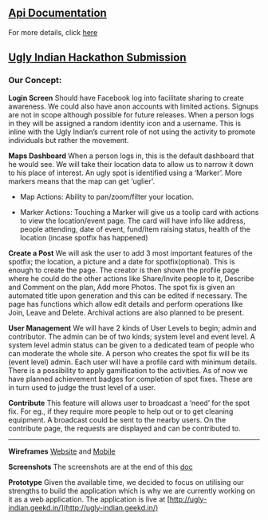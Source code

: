 ## [Api Documentation](http://tui-docs.geekd.in)
For more details, click [here](https://github.com/rdsoze/uglyindian/wiki/Api-Docs)

## [Ugly Indian Hackathon Submission](https://github.com/indiarising/hackathon/blob/master/README.md) 

### Our Concept:

**Login Screen** 
Should have Facebook log into facilitate sharing to create awareness. We could also have anon accounts with limited actions. Signups are not in scope although possible for future releases. 
When a person logs in they will be assigned a random identity icon and a username. This is inline with the Ugly Indian’s current role of not using the activity to promote individuals but rather the movement.

**Maps Dashboard**
When a person logs in, this is the default dashboard that he would see. We will take their location data to allow us to narrow it down to his place of interest.
An ugly spot is identified using a ‘Marker’. More markers means that the map can get ‘uglier'.

+ Map Actions: Ability to pan/zoom/filter your location.

+ Marker Actions: Touching a Marker will give us a toolip card with actions to view the location/event page. The card will have info like address, people attending, date of event, fund/item raising status, health of the location (incase spotfix has happened)

**Create a Post** We will ask the user to add 3 most important features of the spotfix; the location, a picture and a date for spotfix(optional). This is enough to create the page.
The creator is then shown the profile page where he could do the other actions like Share/Invite people to it, Describe and Comment on the plan, Add more Photos.
The spot fix is given an automated title upon generation and this can be edited if necessary. The page has functions which allow edit details and perform operations like Join, Leave and Delete. Archival actions are also planned to be present.

**User Management** We will have 2 kinds of User Levels to begin; admin and contributor. The admin can be of two kinds; system level and event level. 
A system level admin status can be given to a dedicated team of people who can moderate the whole site. A person who creates the spot fix will be its (event level) admin.
Each user will have a profile card with minimum details. There is a possibility to apply gamification to the activities. As of now we have planned achievement badges for completion of spot fixes. These are in turn used to judge the trust level of a user. 

**Contribute** This feature will allows user to broadcast a ‘need’ for the spot fix. For eg., if they require more people to help out or to get cleaning equipment.
A broadcast could be sent to the nearby users. On the contribute page, the requests are displayed and can be contributed to.

---

**Wireframes**
[Website](https://www.dropbox.com/s/s0buscu3hn534f7/UglyIndian.pdf?dl=0) and [Mobile](https://www.dropbox.com/s/8kuj9zb1dqd0gj0/UglyIndianDash.png?dl=0)

**Screenshots**
The screenshots are at the end of this [doc](https://docs.google.com/document/d/1CMijsT0jvQ3MTj3Oo1N-286ntLrBfgBSRqtcnQDmPnY/edit#heading=h.6s99ysjox87p)

**Prototype**
Given the available time, we decided to focus on utilising our strengths to build the application which is why we are currently working on it as a web application.
The application is live at [http://ugly-indian.geekd.in/](http://ugly-indian.geekd.in/)



